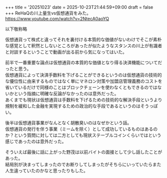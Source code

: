 +++
title = '20251023'
date = 2025-10-23T21:44:59+09:00
draft = false
+++
ReHaQの川上量生vs仮想通貨をみた。  
https://www.youtube.com/watch?v=2NtecA0aoYQ

以下敬称略  

仮想通貨って株式と違ってそれを裏付ける本質的な価値がないわけでそこが素朴な感覚として釈然としないところがあったが似たようなスタンスの川上が有識者と対談するということで動画が出る前から気になってはいた。  

前半で一番重要な論点は仮想通貨の本質的な価値となり得る決済機能についてだったと思う。  
仮想通貨によって決済手数料を下げることができるというのは仮想通貨の技術的な優位性に由来するものではなく単にマネロン対策や加盟店管理義務のコストを省いているだけで同様のことはブロックチェーンを使わなくともできるのではないかという指摘に明確な反論がなかったのは意外だった。  
あくまでも現状は仮想通貨は手数料を下げるための技術的な解決手段というより規制を緩和した金融を実現するための政治的な手段であるというのはそうっぽい。  

後半は仮想通貨事業がなんとなく胡散臭いのはなぜかという話。  
仮想通貨の発行を伴う事業（ミームを除く）として成功しているものはあるのか？という質問に対しては二方としても現状ステーブルコインくらいではという感じであったのは意外だった。  

そういえば最後に話に上がった野茂は以前バイトの面接として少し話したことがあった。  
結局別が決まってしまったのでお断りしてしまったがそちらにいっていたらまた人生違っていたのかなと思ったりもした。